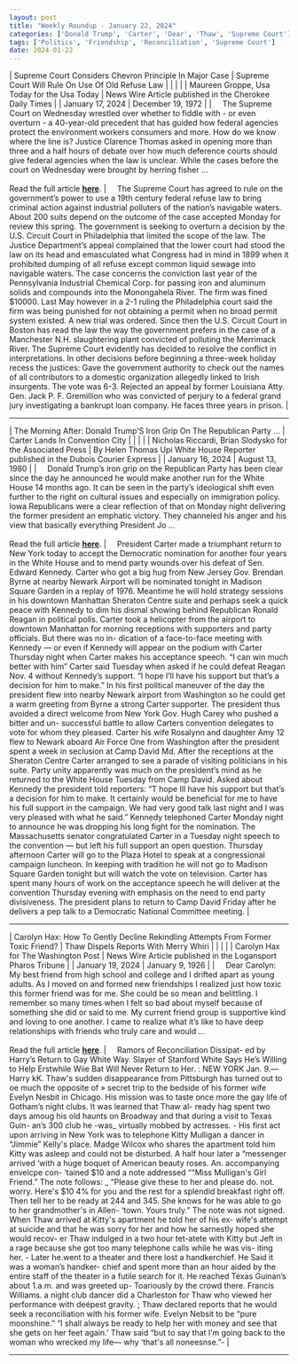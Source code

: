 ```yaml
---
layout: post
title: "Weekly Roundup - January 22, 2024"
categories: ['Donald Trump', 'Carter', 'Dear', 'Thaw', 'Supreme Court']
tags: ['Politics', 'Friendship', 'Reconciliation', 'Supreme Court']
date: 2024-01-22
---
```


| Supreme Court Considers Chevron Principle In Major Case | Supreme Court Will Rule On Use Of Old Refuse Law |
|  |  |
| Maureen Groppe, Usa Today for the Usa Today | News Wire Article published in the Cherokee Daily Times |
| January 17, 2024 | December 19, 1972 |
| &nbsp;&nbsp;&nbsp;&nbsp;The Supreme Court on Wednesday wrestled over whether to fiddle with - or even overturn - a 40-year-old precedent that has guided how federal agencies protect the environment workers consumers and more. How do we know where the line is? Justice Clarence Thomas asked in opening more than three and a half hours of debate over how much deference courts should give federal agencies when the law is unclear. While the cases before the court on Wednesday were brought by herring fisher ...<br><br>Read the full article <b>[here](https://www.usatoday.com/story/news/politics/2024/01/17/supreme-court-herring-fishermen-case/72254165007/)</b>. | &nbsp;&nbsp;&nbsp;&nbsp;The Supreme Court has agreed to rule on the government’s power to use a 19th century federal refuse law to bring criminal action against industrial polluters of the nation’s navigable waters. About 200 suits depend on the outcome of the case accepted Monday for review this spring. The government is seeking to overturn a decision by the U.S. Circuit Court in Philadelphia that limited the scope of the law. The Justice Department’s appeal complained that the lower court had stood the law on its head and emasculated what Congress had in mind in 1899 when it prohibited dumping of all refuse except common liquid sewage into navigable waters. The case concerns the conviction last year of the Pennsylvania Industrial Chemical Corp. for passing iron and aluminum solids and compounds into the Monongahela River. The firm was fined $10000. Last May however in a 2-1 ruling the Philadelphia court said the firm was being punished for not obtaining a permit when no broad permit system existed. A new trial was ordered. Since then the U.S. Circuit Court in Boston has read the law the way the government prefers in the case of a Manchester N.H. slaughtering plant convicted of polluting the Merrimack River. The Supreme Court evidently has decided to resolve the conflict in interpretations. In other decisions before beginning a three-week holiday recess the justices: Gave the government authority to check out the names of all contributors to a domestic organization allegedly linked to Irish insurgents. The vote was 6-3. Rejected an appeal by former Louisiana Atty. Gen. Jack P. F. Gremillion who was convicted of perjury to a federal grand jury investigating a bankrupt loan company. He faces three years in prison. |

---

| The Morning After: Donald Trump’S Iron Grip On The Republican Party ... | Carter Lands In Convention City |
|  |  |
| Nicholas Riccardi, Brian Slodysko for the Associated Press | By Helen Thomas Upi White House Reporter published in the Dubois Courier Express |
| January 16, 2024 | August 13, 1980 |
| &nbsp;&nbsp;&nbsp;&nbsp;Donald Trump’s iron grip on the Republican Party has been clear since the day he announced he would make another run for the White House 14 months ago. It can be seen in the party’s ideological shift even further to the right on cultural issues and especially on immigration policy. Iowa Republicans were a clear reflection of that on Monday night delivering the former president an emphatic victory. They channeled his anger and his view that basically everything President Jo ...<br><br>Read the full article <b>[here](https://apnews.com/article/iowa-caucus-trump-desantis-haley-takeaways-d1b8be2d9f95969fd6d62f73fa95226b)</b>. | &nbsp;&nbsp;&nbsp;&nbsp;President Carter made a triumphant return to New York today to accept the Democratic nomination for another four years in the White House and to mend party wounds over his defeat of Sen. Edward Kennedy. Carter who got a big hug from New Jersey Gov. Brendan Byrne at nearby Newark Airport will be nominated tonight in Madison Square Garden in a replay of 1976. Meantime he will hold strategy sessions in his downtown Manhattan Sheraton Centre suite and perhaps seek a quick peace with Kennedy to dim his dismal showing behind Republican Ronald Reagan in political polls. Carter took a helicopter from the airport to downtown Manhattan for morning receptions with supporters and party officials. But there was no in- dication of a face-to-face meeting with Kennedy — or even if Kennedy will appear on the podium with Carter Thursday night when Carter makes his acceptance speech. “I can win much better with him” Carter said Tuesday when asked if he could defeat Reagan Nov. 4 without Kennedy’s support. “I hope I’ll have his support but that’s a decision for him to make.” In his first political maneuver of the day the president flew into nearby Newark airport from Washington so he could get a warm greeting from Byrne a strong Carter supporter. The president thus avoided a direct welcome from New York Gov. Hugh Carey who pushed a bitter and un- successful battle to allow Carters convention delegates to vote for whom they pleased. Carter his wife Rosalynn and daughter Amy 12 flew to Newark aboard Air Force One from Washington after the president spent a week in seclusion at Camp David Md. After the receptions at the Sheraton Centre Carter arranged to see a parade of visiting politicians in his suite. Party unity apparently was much on the president’s mind as he returned to the White House Tuesday from Camp David. Asked about Kennedy the president told reporters: “T hope Ill have his support but that’s a decision for him to make. It certainly would be beneficial for me to have his full support in the campaign. We had very good talk last night and I was very pleased with what he said.” Kennedy telephoned Carter Monday night to announce he was dropping his long fight for the nomination. The Massachusetts senator congratulated Carter in a Tuesday night speech to the convention — but left his full support an open question. Thursday afternoon Carter will go to the Plaza Hotel to speak at a congressional campaign luncheon. In keeping with tradition he will not go to Madison Square Garden tonight but will watch the vote on television. Carter has spent many hours of work on the acceptance speech he will deliver at the convention Thursday evening with emphasis on the need to end party divisiveness. The president plans to return to Camp David Friday after he delivers a pep talk to a Democratic National Committee meeting. |

---

| Carolyn Hax: How To Gently Decline Rekindling Attempts From Former Toxic Friend? | Thaw Dispels Reports With Merry Whiri |
|  |  |
| Carolyn Hax for The Washington Post | News Wire Article published in the Logansport Pharos Tribune |
| January 19, 2024 | January 9, 1926 |
| &nbsp;&nbsp;&nbsp;&nbsp;Dear Carolyn: My best friend from high school and college and I drifted apart as young adults. As I moved on and formed new friendships I realized just how toxic this former friend was for me. She could be so mean and belittling. I remember so many times when I felt so bad about myself because of something she did or said to me. My current friend group is supportive kind and loving to one another. I came to realize what it’s like to have deep relationships with friends who truly care and would ...<br><br>Read the full article <b>[here](https://www.washingtonpost.com/advice/2024/01/19/carolyn-hax-toxic-friend-rekindle/)</b>. | &nbsp;&nbsp;&nbsp;&nbsp;Ramors of Reconciliation Dissipat- ed by Harry’s Return to Gay White Way. Slayer of Stanford White Says He’s Willing to Help Erstwhile Wiie Bat Will Never Return to Her. : NEW YORK Jan. 9.—Harry kK. Thaw's sudden disappearance from Pittsburgh has turned out to oe much the opposite of » secret trip to the bedside of his former wife Evelyn Nesbit in Chicago. His mission was to taste once more the gay life of Gotham’s night clubs. It was learned that Thaw al- ready hag spent two days amoug his old haunts on Broadway and that during a visit to Texas Guin- an’s 300 club he -was_ virtually mobbed by actresses. - His first act upon arriving in New York was to telephone Kitty Mulligan a dancer in “Jimmie” Kelly's place. Madge Wilcox who shares the apartment told him Kitty was asleep and could not be disturbed. A half hour later a “messenger arrived ‘with a huge boquet of American beauty roses. An. accompanying envelcpe con- ‘tained $10 and a note addressed ““Miss Mulligan's Girl Friend.” The note follows: _ “Please give these to her and please do. not. worry. Here's $10 4% for you and the rest for a splendid breakfast right off. Then tell her to be ready at 244 and 345. She knows for he was able to go to her grandmother's in Allen- ‘town. Yours truly.” The note was not signed. When Thaw arrived at Kitty's apartment he told her of his ex- wife's attempt at suicide and that he was sorry for her and how he sarnestly hoped she would recov- er Thaw indulged in a two hour tet-atete with Kitty but Jeft in a rage because she got too many telephone calls while he was vis- iting her. -   Later he.went to a theater and there lost a handkerchief. He Said it was a woman’s handker- chief and spent more than an hour aided by the entire staff of the theater in a futile search for it. He reached Texas Guinan’s about 1.a.m. and was greeted up- Toariously by the crowd there. Francis Williams. a night club dancer did a Charleston for Thaw who viewed her performance with deépest gravity. ; Thaw declared reports that he would seek a reconciliation with his former wife. Evelyn Nebsit to be “pure moonshine.” “I shall always be ready to help her with money and see that she gets on her feet again.’ Thaw said “but to say that I’m going back to the woman who wrecked my life— why ‘that's all noneesnse.”- |

---

